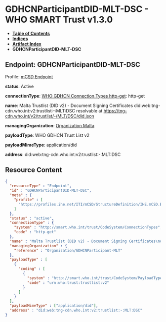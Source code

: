 # GDHCNParticipantDID-MLT-DSC - WHO SMART Trust v1.3.0

* [**Table of Contents**](toc.md)
* [**Indices**](indices.md)
* [**Artifact Index**](artifacts.md)
* **GDHCNParticipantDID-MLT-DSC**

## Endpoint: GDHCNParticipantDID-MLT-DSC

Profile: [mCSD Endpoint](https://profiles.ihe.net/ITI/mCSD/4.0.0/StructureDefinition-IHE.mCSD.Endpoint.html)

**status**: Active

**connectionType**: [WHO GDHCN Connection Types http-get](CodeSystem-ConnectionTypes.md#ConnectionTypes-http-get): http-get

**name**: Malta Trustlist (DID v2) - Document Signing Certificates did:web:tng-cdn.who.int:v2:trustlist:-:MLT:DSC resolvable at https://tng-cdn.who.int/v2/trustlist/-/MLT/DSC/did.json

**managingOrganization**: [Organization Malta](Organization-GDHCNParticipant-MLT.md)

**payloadType**: WHO GDHCN Trust List v2

**payloadMimeType**: application/did

**address**: did:web:tng-cdn.who.int:v2:trustlist:-:MLT:DSC



## Resource Content

```json
{
  "resourceType" : "Endpoint",
  "id" : "GDHCNParticipantDID-MLT-DSC",
  "meta" : {
    "profile" : [
      "https://profiles.ihe.net/ITI/mCSD/StructureDefinition/IHE.mCSD.Endpoint"
    ]
  },
  "status" : "active",
  "connectionType" : {
    "system" : "http://smart.who.int/trust/CodeSystem/ConnectionTypes",
    "code" : "http-get"
  },
  "name" : "Malta Trustlist (DID v2) - Document Signing Certificates\ndid:web:tng-cdn.who.int:v2:trustlist:-:MLT:DSC\nresolvable at https://tng-cdn.who.int/v2/trustlist/-/MLT/DSC/did.json",
  "managingOrganization" : {
    "reference" : "Organization/GDHCNParticipant-MLT"
  },
  "payloadType" : [
    {
      "coding" : [
        {
          "system" : "http://smart.who.int/trust/CodeSystem/PayloadTypes",
          "code" : "urn:who:trust:trustlist:v2"
        }
      ]
    }
  ],
  "payloadMimeType" : ["application/did"],
  "address" : "did:web:tng-cdn.who.int:v2:trustlist:-:MLT:DSC"
}

```

